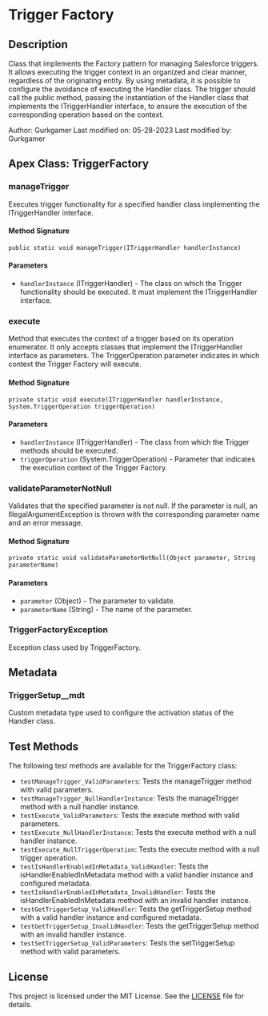 # Trigger Factory

## Description

Class that implements the Factory pattern for managing Salesforce triggers. It allows executing the trigger context in an organized and clear manner, regardless of the originating entity. By using metadata, it is possible to configure the avoidance of executing the Handler class. The trigger should call the public method, passing the instantiation of the Handler class that implements the ITriggerHandler interface, to ensure the execution of the corresponding operation based on the context.

Author: Gurkgamer
Last modified on: 05-28-2023
Last modified by: Gurkgamer

## Apex Class: TriggerFactory

### manageTrigger

Executes trigger functionality for a specified handler class implementing the ITriggerHandler interface.

#### Method Signature

`public static void manageTrigger(ITriggerHandler handlerInstance)`

#### Parameters

- `handlerInstance` (ITriggerHandler) - The class on which the Trigger functionality should be executed. It must implement the ITriggerHandler interface.

### execute

Method that executes the context of a trigger based on its operation enumerator. It only accepts classes that implement the ITriggerHandler interface as parameters. The TriggerOperation parameter indicates in which context the Trigger Factory will execute.

#### Method Signature

`private static void execute(ITriggerHandler handlerInstance, System.TriggerOperation triggerOperation)`

#### Parameters

- `handlerInstance` (ITriggerHandler) - The class from which the Trigger methods should be executed.
- `triggerOperation` (System.TriggerOperation) - Parameter that indicates the execution context of the Trigger Factory.

### validateParameterNotNull

Validates that the specified parameter is not null. If the parameter is null, an IllegalArgumentException is thrown with the corresponding parameter name and an error message.

#### Method Signature

`private static void validateParameterNotNull(Object parameter, String parameterName)`

#### Parameters

- `parameter` (Object) - The parameter to validate.
- `parameterName` (String) - The name of the parameter.

### TriggerFactoryException

Exception class used by TriggerFactory.

## Metadata

### TriggerSetup__mdt

Custom metadata type used to configure the activation status of the Handler class.

## Test Methods

The following test methods are available for the TriggerFactory class:

- `testManageTrigger_ValidParameters`: Tests the manageTrigger method with valid parameters.
- `testManageTrigger_NullHandlerInstance`: Tests the manageTrigger method with a null handler instance.
- `testExecute_ValidParameters`: Tests the execute method with valid parameters.
- `testExecute_NullHandlerInstance`: Tests the execute method with a null handler instance.
- `testExecute_NullTriggerOperation`: Tests the execute method with a null trigger operation.
- `testIsHandlerEnabledInMetadata_ValidHandler`: Tests the isHandlerEnabledInMetadata method with a valid handler instance and configured metadata.
- `testIsHandlerEnabledInMetadata_InvalidHandler`: Tests the isHandlerEnabledInMetadata method with an invalid handler instance.
- `testGetTriggerSetup_ValidHandler`: Tests the getTriggerSetup method with a valid handler instance and configured metadata.
- `testGetTriggerSetup_InvalidHandler`: Tests the getTriggerSetup method with an invalid handler instance.
- `testSetTriggerSetup_ValidParameters`: Tests the setTriggerSetup method with valid parameters.

## License

This project is licensed under the MIT License. See the [LICENSE](LICENSE) file for details.
